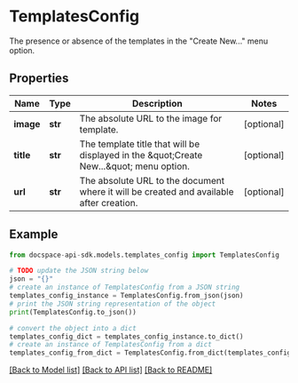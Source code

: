 # TemplatesConfig
The presence or absence of the templates in the \"Create New...\" menu option.

## Properties

Name | Type | Description | Notes
------------ | ------------- | ------------- | -------------
**image** | **str** | The absolute URL to the image for template. | [optional] 
**title** | **str** | The template title that will be displayed in the \&quot;Create New...\&quot; menu option. | [optional] 
**url** | **str** | The absolute URL to the document where it will be created and available after creation. | [optional] 

## Example

```python
from docspace-api-sdk.models.templates_config import TemplatesConfig

# TODO update the JSON string below
json = "{}"
# create an instance of TemplatesConfig from a JSON string
templates_config_instance = TemplatesConfig.from_json(json)
# print the JSON string representation of the object
print(TemplatesConfig.to_json())

# convert the object into a dict
templates_config_dict = templates_config_instance.to_dict()
# create an instance of TemplatesConfig from a dict
templates_config_from_dict = TemplatesConfig.from_dict(templates_config_dict)
```
[[Back to Model list]](../README.md#documentation-for-models) [[Back to API list]](../README.md#documentation-for-api-endpoints) [[Back to README]](../README.md)


